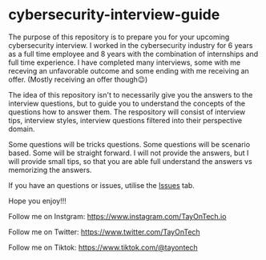 # cybersecurity-interview-guide
The purpose of this repository is to prepare you for your upcoming cybersecurity interview. I worked in the cybersecurity industry for 6 years as a full time employee and 8 years with the combination of internships and full time experience. I have completed many interviews, some with me receving an unfavorable outcome and some ending with me receiving an offer. (Mostly receiving an offer though😉)

The idea of this repository isn't to necessarily give you the answers to the interview questions, but to guide you to understand the concepts of the questions how to answer them. The respository will consist of interview tips, interview styles, interview questions filtered into their perspective domain.

Some questions will be tricks questions. Some questions will be scenario based. Some will be straight forward. I will not provide the answers, but I will provide small tips, so that you are able full understand the answers vs memorizing the answers.

If you have an questions or issues, utilise the [Issues](https://github.com/tayontech/cybersecurity-interview-guide/issues) tab.

Hope you enjoy!!!

Follow me on Instgram: https://www.instagram.com/TayOnTech.io

Follow me on Twitter: https://www.twitter.com/TayOnTech

Follow me on Tiktok: https://www.tiktok.com/@tayontech
